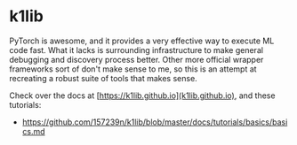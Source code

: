 # k1lib

PyTorch is awesome, and it provides a very effective way to execute ML code fast. What it lacks is surrounding infrastructure to make general debugging and discovery process better. Other more official wrapper frameworks sort of don't make sense to me, so this is an attempt at recreating a robust suite of tools that makes sense.

Check over the docs at [https://k1lib.github.io](k1lib.github.io), and these tutorials:

- https://github.com/157239n/k1lib/blob/master/docs/tutorials/basics/basics.md
